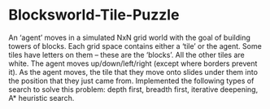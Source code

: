 # Blocksworld-Tile-Puzzle
An ‘agent’ moves in a simulated NxN grid world with the goal of building towers of blocks. Each grid space contains either a ‘tile’ or the agent. Some tiles have letters on them – these are the ‘blocks’. All the other tiles are white. The agent moves up/down/left/right (except where borders prevent it). As the agent moves, the tile that they move onto slides under them into the position that they just came from. 
Implemented the following types of search to solve this problem: depth first, breadth first, iterative deepening, A* heuristic search.
